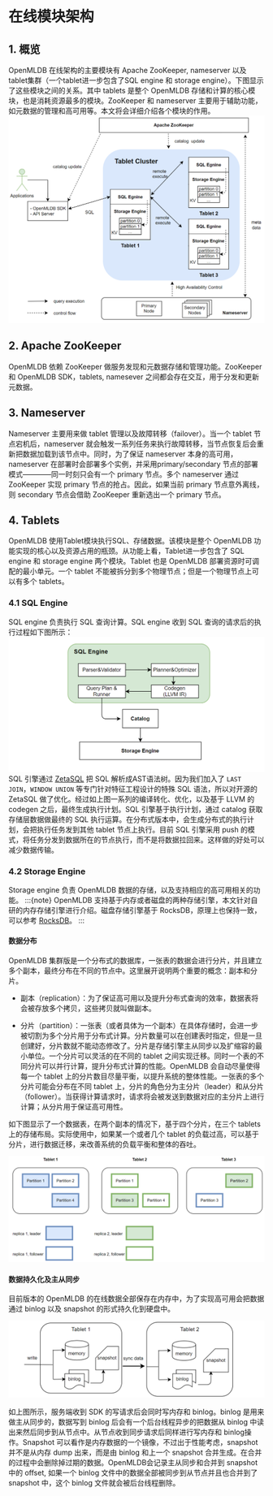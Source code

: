 # 在线模块架构

## 1. 概览

OpenMLDB 在线架构的主要模块有 Apache ZooKeeper, nameserver 以及 tablet集群（一个tablet进一步包含了SQL engine 和 storage engine）。下图显示了这些模块之间的关系。其中 tablets 是整个 OpenMLDB 存储和计算的核心模块，也是消耗资源最多的模块。ZooKeeper 和 nameserver 主要用于辅助功能，如元数据的管理和高可用等。本文将会详细介绍各个模块的作用。
![image-20220316160612968](images/architecture.png)


## 2. Apache ZooKeeper
OpenMLDB 依赖 ZooKeeper 做服务发现和元数据存储和管理功能。ZooKeeper 和 OpenMLDB SDK，tablets, namesever 之间都会存在交互，用于分发和更新元数据。

## 3. Nameserver
Nameserver 主要用来做 tablet 管理以及故障转移（failover）。当一个 tablet 节点宕机后，nameserver 就会触发一系列任务来执行故障转移，当节点恢复后会重新把数据加载到该节点中。同时，为了保证 nameserver 本身的高可用，nameserver 在部署时会部署多个实例，并采用primary/secondary 节点的部署模式————同一时刻只会有一个 primary 节点。多个 nameserver 通过 ZooKeeper 实现 primary 节点的抢占。因此，如果当前 primary 节点意外离线，则 secondary 节点会借助 ZooKeeper 重新选出一个 primary 节点。

## 4. Tablets
 OpenMLDB 使用Tablet模块执行SQL、存储数据。该模块是整个 OpenMLDB 功能实现的核心以及资源占用的瓶颈。从功能上看，Tablet进一步包含了 SQL engine 和 storage engine 两个模块。Tablet 也是 OpenMLDB 部署资源时可调配的最小单元。一个 tablet 不能被拆分到多个物理节点；但是一个物理节点上可以有多个 tablets。
### 4.1 SQL Engine
SQL engine 负责执行 SQL 查询计算。SQL engine 收到 SQL 查询的请求后的执行过程如下图所示：
![img](images/sql_engine.png)
SQL 引擎通过 [ZetaSQL](https://github.com/4paradigm/zetasql) 把 SQL 解析成AST语法树。因为我们加入了 `LAST JOIN`，`WINDOW UNION` 等专门针对特征工程设计的特殊 SQL 语法，所以对开源的 ZetaSQL 做了优化。经过如上图一系列的编译转化、优化，以及基于 LLVM 的 codegen 之后，最终生成执行计划。SQL 引擎基于执行计划，通过 catalog 获取存储层数据做最终的 SQL 执行运算。在分布式版本中，会生成分布式的执行计划，会把执行任务发到其他 tablet 节点上执行。目前 SQL 引擎采用 push 的模式，将任务分发到数据所在的节点执行，而不是将数据拉回来。这样做的好处可以减少数据传输。

### 4.2 Storage Engine

Storage engine 负责 OpenMLDB 数据的存储，以及支持相应的高可用相关的功能。
:::{note}
OpenMLDB 支持基于内存或者磁盘的两种存储引擎，本文针对自研的内存存储引擎进行介绍。磁盘存储引擎基于 RocksDB，原理上也保持一致，可以参考 [RocksDB](https://github.com/facebook/rocksdb)。
:::
#### 数据分布
OpenMLDB 集群版是一个分布式的数据库，一张表的数据会进行分片，并且建立多个副本，最终分布在不同的节点中。这里展开说明两个重要的概念：副本和分片。

- 副本（replication）：为了保证高可用以及提升分布式查询的效率，数据表将会被存放多个拷贝，这些拷贝就叫做副本。

- 分片（partition）：一张表（或者具体为一个副本）在具体存储时，会进一步被切割为多个分片用于分布式计算。分片数量可以在创建表时指定，但是一旦创建好，分片数就不能动态修改了。分片是存储引擎主从同步以及扩缩容的最小单位。一个分片可以灵活的在不同的 tablet 之间实现迁移。同时一个表的不同分片可以并行计算，提升分布式计算的性能。OpenMLDB 会自动尽量使得每一个 tablet 上的分片数目尽量平衡，以提升系统的整体性能。一张表的多个分片可能会分布在不同 tablet 上，分片的角色分为主分片（leader）和从分片（follower）。当获得计算请求时，请求将会被发送到数据对应的主分片上进行计算；从分片用于保证高可用性。

如下图显示了一个数据表，在两个副本的情况下，基于四个分片，在三个 tablets 上的存储布局。实际使用中，如果某一个或者几个 tablet 的负载过高，可以基于分片，进行数据迁移，来改善系统的负载平衡和整体的吞吐。

![image-20220317150559595](images/table_partition.png)

#### 数据持久化及主从同步
目前版本的 OpenMLDB 的在线数据全部保存在内存中，为了实现高可用会把数据通过 binlog 以及 snapshot 的形式持久化到硬盘中。

![image-20220317152718586](images/binlog_snapshot.png)

如上图所示，服务端收到 SDK 的写请求后会同时写内存和 binlog。binlog 是用来做主从同步的，数据写到 binlog 后会有一个后台线程异步的把数据从 binlog 中读出来然后同步到从节点中。从节点收到同步请求后同样进行写内存和 binlog操作。Snapshot 可以看作是内存数据的一个镜像，不过出于性能考虑，snapshot 并不是从内存 dump 出来，而是由 binlog 和上一个 snapshot 合并生成。在合并的过程中会删除掉过期的数据。OpenMLDB会记录主从同步和合并到 snapshot 中的 offset, 如果一个 binlog 文件中的数据全部被同步到从节点并且也合并到了 snapshot 中，这个 binlog 文件就会被后台线程删除。

